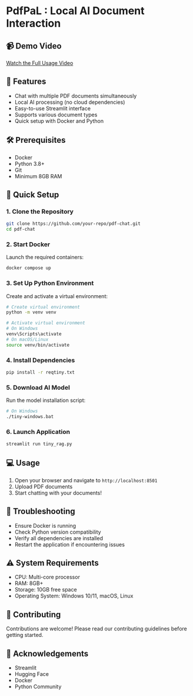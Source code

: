 # PdfPaL : Local AI Document Interaction

## 📹 Demo Video
[Watch the Full Usage Video](https://github.com/user-attachments/assets/1842d6b8-dc17-4801-88a8-3a7f6fdf4775)

## 🌟 Features
- Chat with multiple PDF documents simultaneously
- Local AI processing (no cloud dependencies)
- Easy-to-use Streamlit interface
- Supports various document types
- Quick setup with Docker and Python

## 🛠️ Prerequisites
- Docker
- Python 3.8+
- Git
- Minimum 8GB RAM 

## 🚀 Quick Setup

### 1. Clone the Repository
```bash
git clone https://github.com/your-repo/pdf-chat.git
cd pdf-chat
```

### 2. Start Docker
Launch the required containers:
```bash
docker compose up
```

### 3. Set Up Python Environment
Create and activate a virtual environment:
```bash
# Create virtual environment
python -m venv venv

# Activate virtual environment
# On Windows
venv\Scripts\activate
# On macOS/Linux
source venv/bin/activate
```

### 4. Install Dependencies
```bash
pip install -r reqtiny.txt
```

### 5. Download AI Model
Run the model installation script:
```bash
# On Windows
./tiny-windows.bat

```

### 6. Launch Application
```bash
streamlit run tiny_rag.py
```

## 💻 Usage
1. Open your browser and navigate to `http://localhost:8501`
2. Upload PDF documents
3. Start chatting with your documents!

## 🔧 Troubleshooting
- Ensure Docker is running
- Check Python version compatibility
- Verify all dependencies are installed
- Restart the application if encountering issues

## ⚠️ System Requirements
- CPU: Multi-core processor
- RAM: 8GB+ 
- Storage: 10GB free space
- Operating System: Windows 10/11, macOS, Linux



## 🤝 Contributing
Contributions are welcome! Please read our contributing guidelines before getting started.

## 🙏 Acknowledgements
- Streamlit
- Hugging Face
- Docker
- Python Community
